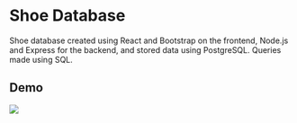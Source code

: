 # Shoe Database
Shoe database created using React and Bootstrap on the frontend, Node.js and Express for the backend, and stored data using PostgreSQL.
Queries made using SQL.

## Demo
![](ShoeDB_Demo.gif)
